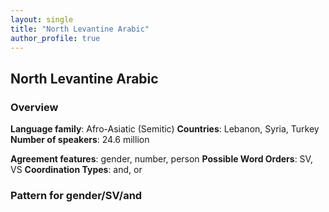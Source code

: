 ```yaml
---
layout: single
title: "North Levantine Arabic"
author_profile: true
---
```


## North Levantine Arabic

### Overview

**Language family**: Afro-Asiatic (Semitic)
**Countries**: Lebanon, Syria, Turkey
**Number of speakers**: 24.6 million

**Agreement features**: gender, number, person
**Possible Word Orders**: SV, VS
**Coordination Types**: and, or

### Pattern for gender/SV/and

